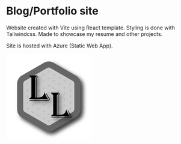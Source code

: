 # Blog/Portfolio site

Website created with Vite using React template. Styling is done with Tailwindcss. Made to showcase my resume and other projects.

Site is hosted with Azure (Static Web App).

![Logo](https://github.com/Luukalindgren/Blog/blob/master/client/src/assets/LL.png?raw=true)
